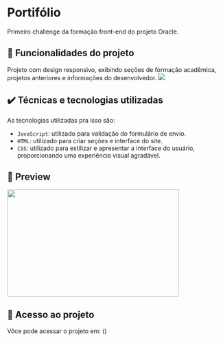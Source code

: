 # Portifólio

Primeiro challenge da formação front-end do projeto Oracle.

## 🔨 Funcionalidades do projeto

Projeto com design responsivo, exibindo seções de formação acadêmica, projetos anteriores e informações do desenvolvedor.
![](img/amostra.gif)

## ✔️ Técnicas e tecnologias utilizadas

As  tecnologias utilizadas pra isso são:

- `JavaScript`: utilizado para validação do formulário de envio.
- `HTML`: utilizado para criar seções e interface do site.       
- `CSS`: utilizado para estilizar e apresentar a interface do usuário, proporcionando uma experiência visual agradável.

## 🎯 Preview

<img src="https://cdn.discordapp.com/attachments/1206012871251853315/1228126451396771860/Captura_de_tela_2024-04-11_203246.png?ex=662ae8e3&is=661873e3&hm=dccb1fd2870bb09d6aa538cfcff0ffdedb1ef60c8b728ee157f7000cd3b5de83&" width="400px" height="250px" alt="">

## 📁 Acesso ao projeto

Vôce pode acessar o projeto em: ()

